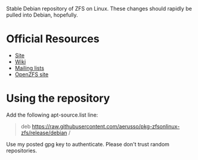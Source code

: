 Stable Debian repository of ZFS on Linux. These changes should rapidly be
pulled into Debian, hopefully.

# Official Resources
  * [Site](http://zfsonlinux.org)
  * [Wiki](https://github.com/zfsonlinux/zfs/wiki)
  * [Mailing lists](https://github.com/zfsonlinux/zfs/wiki/Mailing-Lists)
  * [OpenZFS site](http://open-zfs.org/)

# Using the repository
Add the following apt-source.list line:

> deb https://raw.githubusercontent.com/aerusso/pkg-zfsonlinux-zfs/release/debian /

Use my posted gpg key to authenticate. Please don't trust random repositories.
